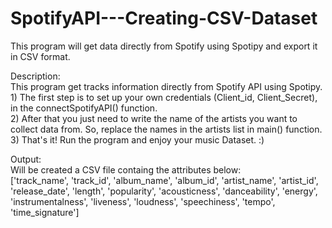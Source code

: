 # SpotifyAPI---Creating-CSV-Dataset
This program will get data directly from Spotify using Spotipy and export it in CSV format.

Description: <br>
    This program get tracks information directly from Spotify API using Spotipy. <br>
    1) The first step is to set up your own credentials (Client_id, Client_Secret), in the connectSpotifyAPI() function. <br>
    2) After that you just need to write the name of the artists you want to collect data from. So, replace the names in the artists list in main() function. <br>
    3) That's it! Run the program and enjoy your music Dataset. :) <br>

Output: <br>
    Will be created a CSV file containg the attributes below: <br>
    ['track_name', 'track_id', 'album_name', 'album_id', 'artist_name', 'artist_id', 'release_date', 'length', 'popularity', 'acousticness', 'danceability', 'energy', 'instrumentalness', 'liveness', 'loudness', 'speechiness', 'tempo', 'time_signature']
    
